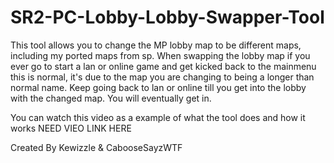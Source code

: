 # SR2-PC-Lobby-Lobby-Swapper-Tool
This tool allows you to change the MP lobby map to be different maps, including my ported maps from sp.
When swapping the lobby map if you ever go to start a lan or online game and get kicked back to the mainmenu
this is normal, it's due to the map you are changing to being a longer than normal name. Keep going back to lan or
online till you get into the lobby with the changed map. You will eventually get in. 

You can watch this video as a example of what the tool does and how it works 
NEED VIEO LINK HERE


Created By Kewizzle & CabooseSayzWTF
